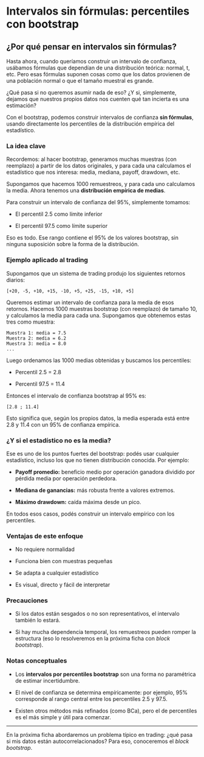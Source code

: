 # Intervalos sin fórmulas: percentiles con bootstrap

## ¿Por qué pensar en intervalos sin fórmulas?

Hasta ahora, cuando queríamos construir un intervalo de confianza, usábamos fórmulas que dependían de una distribución teórica: normal, t, etc. Pero esas fórmulas suponen cosas como que los datos provienen de una población normal o que el tamaño muestral es grande.

¿Qué pasa si no queremos asumir nada de eso? ¿Y si, simplemente, dejamos que nuestros propios datos nos cuenten qué tan incierta es una estimación?

Con el bootstrap, podemos construir intervalos de confianza **sin fórmulas**, usando directamente los percentiles de la distribución empírica del estadístico.

### La idea clave

Recordemos: al hacer bootstrap, generamos muchas muestras (con reemplazo) a partir de los datos originales, y para cada una calculamos el estadístico que nos interesa: media, mediana, payoff, drawdown, etc.

Supongamos que hacemos 1000 remuestreos, y para cada uno calculamos la media. Ahora tenemos una **distribución empírica de medias**.

Para construir un intervalo de confianza del 95%, simplemente tomamos:

* El percentil 2.5 como límite inferior

* El percentil 97.5 como límite superior

Eso es todo. Ese rango contiene el 95% de los valores bootstrap, sin ninguna suposición sobre la forma de la distribución.

### Ejemplo aplicado al trading

Supongamos que un sistema de trading produjo los siguientes retornos diarios:

```
[+20, -5, +10, +15, -10, +5, +25, -15, +10, +5]
```

Queremos estimar un intervalo de confianza para la media de esos retornos. Hacemos 1000 muestras bootstrap (con reemplazo) de tamaño 10, y calculamos la media para cada una. Supongamos que obtenemos estas tres como muestra:

```
Muestra 1: media = 7.5
Muestra 2: media = 6.2
Muestra 3: media = 8.0
...
```

Luego ordenamos las 1000 medias obtenidas y buscamos los percentiles:

* Percentil 2.5 = 2.8

* Percentil 97.5 = 11.4

Entonces el intervalo de confianza bootstrap al 95% es:

```
[2.8 ; 11.4]
```

Esto significa que, según los propios datos, la media esperada está entre 2.8 y 11.4 con un 95% de confianza empírica.

### ¿Y si el estadístico no es la media?

Ese es uno de los puntos fuertes del bootstrap: podés usar cualquier estadístico, incluso los que no tienen distribución conocida. Por ejemplo:

* **Payoff promedio:** beneficio medio por operación ganadora dividido por pérdida media por operación perdedora.

* **Mediana de ganancias:** más robusta frente a valores extremos.

* **Máximo drawdown:** caída máxima desde un pico.

En todos esos casos, podés construir un intervalo empírico con los percentiles.

### Ventajas de este enfoque

* No requiere normalidad

* Funciona bien con muestras pequeñas

* Se adapta a cualquier estadístico

* Es visual, directo y fácil de interpretar

### Precauciones

* Si los datos están sesgados o no son representativos, el intervalo también lo estará.

* Si hay mucha dependencia temporal, los remuestreos pueden romper la estructura (eso lo resolveremos en la próxima ficha con _block bootstrap_).

### Notas conceptuales

* Los **intervalos por percentiles bootstrap** son una forma no paramétrica de estimar incertidumbre.

* El nivel de confianza se determina empíricamente: por ejemplo, 95% corresponde al rango central entre los percentiles 2.5 y 97.5.

* Existen otros métodos más refinados (como BCa), pero el de percentiles es el más simple y útil para comenzar.

***

En la próxima ficha abordaremos un problema típico en trading: ¿qué pasa si mis datos están autocorrelacionados? Para eso, conoceremos el _block bootstrap_.
